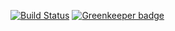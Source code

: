 [![Build Status](https://img.shields.io/travis/hiddout/hiddout-core.svg?branch=master&style=flat-square&logo=travis)](https://travis-ci.com/hiddout/hiddout-core)
[![Greenkeeper badge](https://badges.greenkeeper.io/hiddout/hiddout-core.svg?style=flat-square)](https://greenkeeper.io/)

